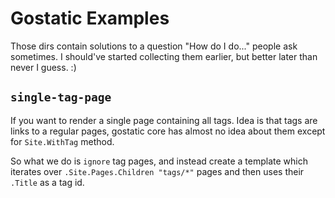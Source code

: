 # Gostatic Examples

Those dirs contain solutions to a question "How do I do..." people ask
sometimes. I should've started collecting them earlier, but better later than
never I guess. :)

## `single-tag-page` 

If you want to render a single page containing all tags. Idea is that tags are
links to a regular pages, gostatic core has almost no idea about them except for
`Site.WithTag` method. 

So what we do is `ignore` tag pages, and instead create a template which
iterates over `.Site.Pages.Children "tags/*"` pages and then uses their `.Title`
as a tag id.
